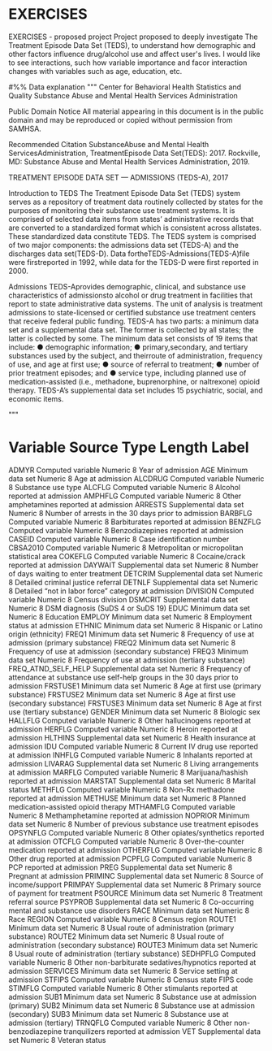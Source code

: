 # EXERCISES
EXERCISES - proposed project
Project proposed to deeply investigate The Treatment Episode Data Set (TEDS), to understand how demographic
and other factors influence drug/alcohol use and affect user's lives. I would like to see interactions, such 
how variable importance and facor interaction changes with variables such as age, education, etc.

#%% Data explanation
"""
Center for Behavioral Health Statistics and Quality
Substance Abuse and Mental Health Services Administration

Public Domain Notice
All material appearing in this document is in the public domain and may be reproduced or copied
without permission from SAMHSA.

Recommended Citation
SubstanceAbuse and Mental Health ServicesAdministration, TreatmentEpisode Data Set(TEDS):
2017. Rockville, MD: Substance Abuse and Mental Health Services Administration, 2019.

TREATMENT EPISODE DATA SET — ADMISSIONS
(TEDS-A), 2017

Introduction to TEDS
The Treatment Episode Data Set (TEDS) system serves as a repository of treatment data routinely
collected by states for the purposes of monitoring their substance use treatment systems. It is
comprised of selected data items from states’ administrative records that are converted to a
standardized format which is consistent across allstates. These standardized data constitute TEDS.
The TEDS system is comprised of two major components: the admissions data set (TEDS-A) and
the discharges data set(TEDS-D). Data fortheTEDS-Admissions(TEDS-A)file were firstreported
in 1992, while data for the TEDS-D were first reported in 2000.

Admissions
TEDS-Aprovides demographic, clinical, and substance use characteristics of admissionsto alcohol
or drug treatment in facilities that report to state administrative data systems. The unit of analysis
is treatment admissions to state-licensed or certified substance use treatment centers that receive
federal public funding.
TEDS-A has two parts: a minimum data set and a supplemental data set. The former is collected
by all states; the latter is collected by some.
The minimum data set consists of 19 items that include:
● demographic information;
● primary,secondary, and tertiary substances used by the subject, and theirroute of administration,
frequency of use, and age at first use;
● source of referral to treatment;
● number of prior treatment episodes; and
● service type, including planned use of medication-assisted (i.e., methadone, buprenorphine, or
naltrexone) opioid therapy.
TEDS-A’s supplemental data set includes 15 psychiatric, social, and economic items.

"""

Variable      Source     Type     Length      Label
===================================================
ADMYR     Computed variable Numeric 8 Year of admission
AGE       Minimum data set Numeric 8 Age at admission
ALCDRUG   Computed variable Numeric 8 Substance use type
ALCFLG    Computed variable Numeric 8 Alcohol reported at admission
AMPHFLG   Computed variable Numeric 8 Other amphetamines reported at admission
ARRESTS   Supplemental data set Numeric 8 Number of arrests in the 30 days prior to admission
BARBFLG   Computed variable Numeric 8 Barbiturates reported at admission
BENZFLG   Computed variable Numeric 8 Benzodiazepines reported at admission
CASEID    Computed variable Numeric 8 Case identification number
CBSA2010  Computed variable Numeric 8 Metropolitan or micropolitan statistical area
COKEFLG   Computed variable Numeric 8 Cocaine/crack reported at admission
DAYWAIT   Supplemental data set Numeric 8 Number of days waiting to enter treatment
DETCRIM   Supplemental data set Numeric 8 Detailed criminal justice referral
DETNLF    Supplemental data set Numeric 8 Detailed “not in labor force” category at admission
DIVISION  Computed variable Numeric 8 Census division
DSMCRIT   Supplemental data set Numeric 8 DSM diagnosis (SuDS 4 or SuDS 19)
EDUC      Minimum data set Numeric 8 Education
EMPLOY    Minimum data set Numeric 8 Employment status at admission
ETHNIC    Minimum data set Numeric 8 Hispanic or Latino origin (ethnicity)
FREQ1     Minimum data set Numeric 8 Frequency of use at admission (primary substance)
FREQ2     Minimum data set Numeric 8 Frequency of use at admission (secondary substance)
FREQ3     Minimum data set Numeric 8 Frequency of use at admission (tertiary substance)
FREQ_ATND_SELF_HELP    Supplemental data set Numeric 8
                       Frequency of attendance at substance use self-help groups in the 30
                       days prior to admission
FRSTUSE1  Minimum data set Numeric 8 Age at first use (primary substance)
FRSTUSE2  Minimum data set Numeric 8 Age at first use (secondary substance)
FRSTUSE3  Minimum data set Numeric 8 Age at first use (tertiary substance)
GENDER    Minimum data set Numeric 8 Biologic sex
HALLFLG   Computed variable Numeric 8 Other hallucinogens reported at admission
HERFLG    Computed variable Numeric 8 Heroin reported at admission
HLTHINS   Supplemental data set Numeric 8 Health insurance at admission
IDU       Computed variable Numeric 8 Current IV drug use reported at admission
INHFLG    Computed variable Numeric 8 Inhalants reported at admission
LIVARAG   Supplemental data set Numeric 8 Living arrangements at admission
MARFLG    Computed variable Numeric 8 Marijuana/hashish reported at admission
MARSTAT   Supplemental data set Numeric 8 Marital status
METHFLG   Computed variable Numeric 8 Non-Rx methadone reported at admission
METHUSE   Minimum data set Numeric 8 Planned medication-assisted opioid therapy
MTHAMFLG  Computed variable Numeric 8 Methamphetamine reported at admission
NOPRIOR   Minimum data set Numeric 8 Number of previous substance use treatment episodes
OPSYNFLG  Computed variable Numeric 8 Other opiates/synthetics reported at admission
OTCFLG    Computed variable Numeric 8 Over-the-counter medication reported at admission
OTHERFLG  Computed variable Numeric 8 Other drug reported at admission
PCPFLG    Computed variable Numeric 8 PCP reported at admission
PREG      Supplemental data set Numeric 8 Pregnant at admission
PRIMINC   Supplemental data set Numeric 8 Source of income/support
PRIMPAY   Supplemental data set Numeric 8 Primary source of payment for treatment
PSOURCE   Minimum data set Numeric 8 Treatment referral source
PSYPROB   Supplemental data set Numeric 8 Co-occurring mental and substance use disorders
RACE      Minimum data set Numeric 8 Race
REGION    Computed variable Numeric 8 Census region
ROUTE1    Minimum data set Numeric 8 Usual route of administration (primary substance)
ROUTE2    Minimum data set Numeric 8 Usual route of administration (secondary substance)
ROUTE3    Minimum data set Numeric 8 Usual route of administration (tertiary substance)
SEDHPFLG  Computed variable Numeric 8 Other non-barbiturate sedatives/hypnotics reported at admission
SERVICES  Minimum data set Numeric 8 Service setting at admission
STFIPS    Computed variable Numeric 8 Census state FIPS code
STIMFLG   Computed variable Numeric 8 Other stimulants reported at admission
SUB1      Minimum data set Numeric 8 Substance use at admission (primary)
SUB2      Minimum data set Numeric 8 Substance use at admission (secondary)
SUB3      Minimum data set Numeric 8 Substance use at admission (tertiary)
TRNQFLG   Computed variable Numeric 8 Other non-benzodiazepine tranquilizers reported at admission
VET       Supplemental data set Numeric 8 Veteran status
